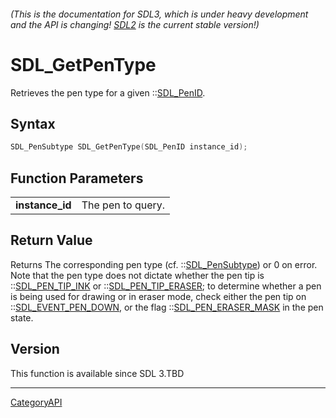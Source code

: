 ###### (This is the documentation for SDL3, which is under heavy development and the API is changing! [SDL2](https://wiki.libsdl.org/SDL2/) is the current stable version!)
# SDL_GetPenType

Retrieves the pen type for a given ::[SDL_PenID](SDL_PenID).

## Syntax

```c
SDL_PenSubtype SDL_GetPenType(SDL_PenID instance_id);

```

## Function Parameters

|                     |                   |
| ------------------- | ----------------- |
| **instance_id**     | The pen to query. |

## Return Value

Returns The corresponding pen type (cf. ::[SDL_PenSubtype](SDL_PenSubtype))
or 0 on error. Note that the pen type does not dictate whether the pen tip
is ::[SDL_PEN_TIP_INK](SDL_PEN_TIP_INK) or
::[SDL_PEN_TIP_ERASER](SDL_PEN_TIP_ERASER); to determine whether a pen is
being used for drawing or in eraser mode, check either the pen tip on
::[SDL_EVENT_PEN_DOWN](SDL_EVENT_PEN_DOWN), or the flag
::[SDL_PEN_ERASER_MASK](SDL_PEN_ERASER_MASK) in the pen state.

## Version

This function is available since SDL 3.TBD

----
[CategoryAPI](CategoryAPI)


